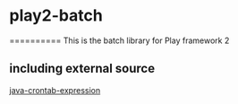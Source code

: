 # play2-batch
==========
This is the batch library for Play framework 2

## including external source
[java-crontab-expression](https://code.google.com/p/java-crontab-expression/)
